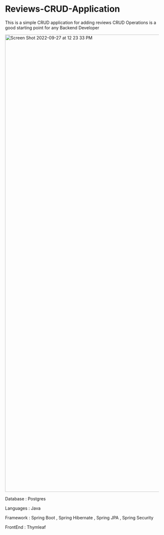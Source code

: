 # Reviews-CRUD-Application

This is a simple CRUD application for adding reviews 
CRUD Operations is a good starting point for any Backend Developer

<img width="1499" alt="Screen Shot 2022-09-27 at 12 23 33 PM" src="https://user-images.githubusercontent.com/72269385/192594641-cdbb72f7-c0a1-4507-89f6-576e26c922c6.png">


Database : Postgres

Languages : Java

Framework : Spring Boot , Spring Hibernate , Spring JPA , Spring Security

FrontEnd : Thymleaf
